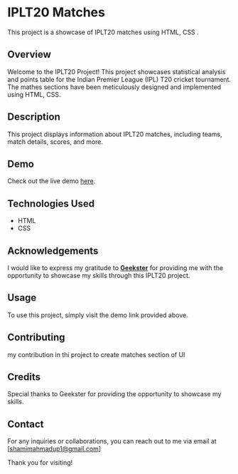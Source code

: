 # IPLT20 Matches 

This project is a showcase of IPLT20 matches using HTML, CSS .

## Overview

Welcome to the IPLT20 Project! This project showcases statistical analysis and points table for the Indian Premier League (IPL) T20 cricket tournament. The mathes sections have been meticulously designed and implemented using HTML, CSS.

## Description


This project displays information about IPLT20 matches, including teams, match details, scores, and more.

## Demo

Check out the live demo [here](https://rsbleedblue.github.io/IPL-GEEKATHON/Shamim/index.html).

## Technologies Used

- HTML
- CSS 

## Acknowledgements

I would like to express my gratitude to **[Geekster](https://www.geekster.in/)** for providing me with the opportunity to showcase my skills through this IPLT20 project.
## Usage

To use this project, simply visit the demo link provided above.

## Contributing

my contribution in thi project to create matches section of UI

## Credits

Special thanks to Geekster for providing the opportunity to showcase my skills.

## Contact

For any inquiries or collaborations, you can reach out to me via email at [shamimahmadup1@gmail.com]

Thank you for visiting!
